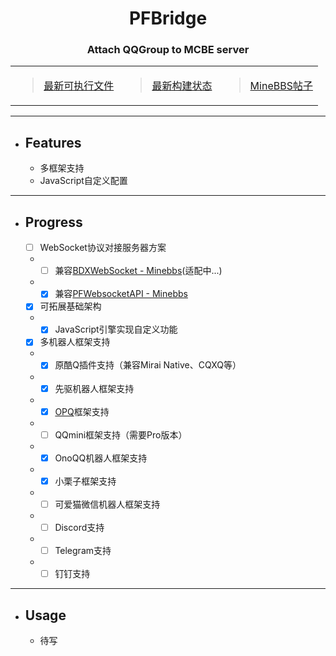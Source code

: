 
<div align="center">
    <h1>PFBridge</h1>
    <h3>Attach QQGroup to MCBE server</h3>
</div>
<div align="center">
    <table border="0">
        <tr>
            <td>
                <blockquote>
                    <a href="https://github.com/littlegao233/PFBridge/releases">最新可执行文件</a>
                </blockquote>
            <td>
                <blockquote>
                    <a href="https://dev.azure.com/gaoxinhong2004/PFBridge/_build?definitionId=2">最新构建状态</a>
                </blockquote>
            </td>
            <td align="right">
                <blockquote>
                    <a href="https://www.minebbs.com/resources/1975/">MineBBS帖子</a>
                </blockquote>
            </td>
        </tr>
    </table>
</div>
<hr>

- ## Features
   - 多框架支持
   - JavaScript自定义配置
---
- ## Progress
    - [ ] WebSocket协议对接服务器方案
    - - [ ] 兼容[BDXWebSocket - Minebbs](https://www.minebbs.com/threads/3537/)(适配中...)
    - - [x] 兼容[PFWebsocketAPI - Minebbs](https://www.minebbs.com/resources/1632/)
    - [x] 可拓展基础架构
    - - [x] JavaScript引擎实现自定义功能
    - [x] 多机器人框架支持
    - - [x] 原酷Q插件支持（兼容Mirai Native、CQXQ等）
    - - [x] 先驱机器人框架支持
    - - [x] [OPQ](https://github.com/OPQBOT/OPQ)框架支持
    - - [ ] QQmini框架支持（需要Pro版本）
    - - [X] OnoQQ机器人框架支持
    - - [X] 小栗子框架支持
    - - [ ] 可爱猫微信机器人框架支持
    - - [ ] Discord支持
    - - [ ] Telegram支持
    - - [ ] 钉钉支持
---
- ## Usage
   - 待写
